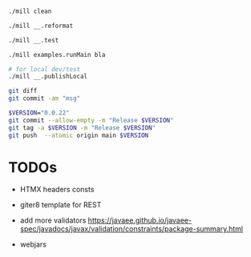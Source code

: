 
```sh

./mill clean

./mill __.reformat

./mill __.test

./mill examples.runMain bla

# for local dev/test
./mill __.publishLocal

git diff
git commit -am "msg"

$VERSION="0.0.22"
git commit --allow-empty -m "Release $VERSION"
git tag -a $VERSION -m "Release $VERSION"
git push  --atomic origin main $VERSION


```

# TODOs

- HTMX headers consts

- giter8 template for REST
- add more validators https://javaee.github.io/javaee-spec/javadocs/javax/validation/constraints/package-summary.html
- webjars
